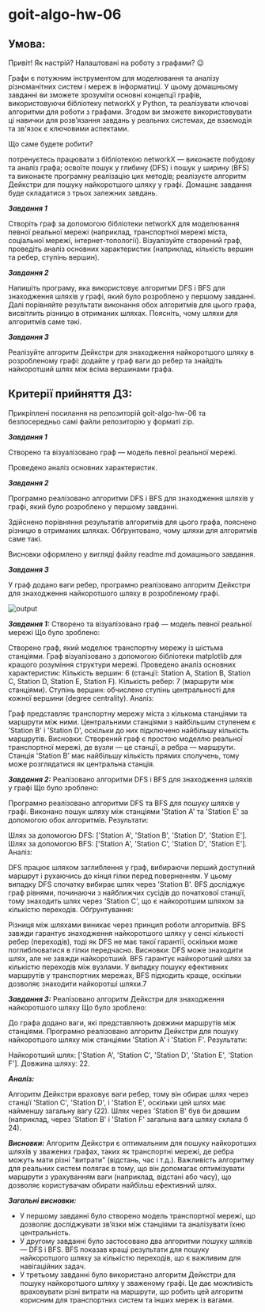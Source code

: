 # goit-algo-hw-06

## Умoва:
Привіт! Як настрiй? Налаштовані на роботу з графами? 😉

Графи є потужним інструментом для моделювання та аналізу різноманітних систем і мереж в інформатиці. У цьому домашньому завданні ви зможете зрозуміти основні концепції графів, використовуючи бібліотеку networkX у Python, та реалізувати ключові алгоритми для роботи з графами. Згодом ви зможете використовувати ці навички для розв’язання завдань у реальних системах, де взаємодія та зв'язок є ключовими аспектами.

Що саме будете робити?

потренуєтесь працювати з бібліотекою networkX — виконаєте побудову та аналіз графа;
освоїте пошук у глибину (DFS) і пошук у ширину (BFS) та виконаєте програмну реалізацію цих методів;
реалізуєте алгоритм Дейкстри для пошуку найкоротшого шляху у графі.
Домашнє завдання буде складатися з трьох залежних завдань.

***Завдання 1*** 

Створіть граф за допомогою бібліотеки networkX для моделювання певної реальної мережі (наприклад, транспортної мережі міста, соціальної мережі, інтернет-топології).
Візуалізуйте створений граф, проведіть аналіз основних характеристик (наприклад, кількість вершин та ребер, ступінь вершин).

***Завдання 2*** 

Напишіть програму, яка використовує алгоритми DFS і BFS для знаходження шляхів у графі, який було розроблено у першому завданні.
Далі порівняйте результати виконання обох алгоритмів для цього графа, висвітлить різницю в отриманих шляхах. Поясніть, чому шляхи для алгоритмів саме такі.

***Завдання 3*** 

Реалізуйте алгоритм Дейкстри для знаходження найкоротшого шляху в розробленому графі: додайте у граф ваги до ребер та знайдіть найкоротший шлях між всіма вершинами графа.

## Критерії прийняття ДЗ:
Прикріплені посилання на репозиторій goit-algo-hw-06 та безпосередньо самі файли репозиторію у форматі zip.

***Завдання 1*** 

Створено та візуалізовано граф — модель певної реальної мережі.

Проведено аналіз основних характеристик.

***Завдання 2*** 

Програмно реалізовано алгоритми DFS і BFS для знаходження шляхів у графі, який було розроблено у першому завданні.

Здійснено порівняння результатів алгоритмів для цього графа, пояснено різницю в отриманих шляхах. Обґрунтовано, чому шляхи для алгоритмів саме такі.

Висновки оформлено у вигляді файлу readme.md домашнього завдання.

***Завдання 3*** 

У граф додано ваги ребер, програмно реалізовано алгоритм Дейкстри для знаходження найкоротшого шляху в розробленому графі.



![output](https://github.com/user-attachments/assets/18d37c78-757b-44c4-876d-65f4e9b198c4)

***Завдання 1:*** Створено та візуалізовано граф — модель певної реальної мережі
Що було зроблено:

Створено граф, який моделює транспортну мережу із шістьма станціями.
Граф візуалізовано з допомогою бібліотеки matplotlib для кращого розуміння структури мережі.
Проведено аналіз основних характеристик:
Кількість вершин: 6 (станції: Station A, Station B, Station C, Station D, Station E, Station F).
Кількість ребер: 7 (маршрути між станціями).
Ступінь вершин: обчислено ступінь центральності для кожної вершини (degree centrality).
Аналіз:

Граф представляє транспортну мережу міста з кількома станціями та маршрути між ними.
Центральними станціями з найбільшим ступенем є 'Station B' і 'Station D', оскільки до них підключено найбільшу кількість маршрутів.
Висновки:
Створений граф є простою моделлю реальної транспортної мережі, де вузли — це станції, а ребра — маршрути. Станція 'Station B' має найбільшу кількість прямих сполучень, тому може розглядатися як центральна станція.

***Завдання 2:*** Реалізовано алгоритми DFS і BFS для знаходження шляхів у графі
Що було зроблено:

Програмно реалізовано алгоритми DFS та BFS для пошуку шляхів у графі.
Виконано пошук шляху між станціями 'Station A' та 'Station E' за допомогою обох алгоритмів.
Результати:

Шлях за допомогою DFS: ['Station A', 'Station B', 'Station D', 'Station E'].
Шлях за допомогою BFS: ['Station A', 'Station C', 'Station D', 'Station E'].
Аналіз:

DFS працює шляхом заглиблення у граф, вибираючи перший доступний маршрут і рухаючись до кінця гілки перед поверненням. У цьому випадку DFS спочатку вибирає шлях через 'Station B'.
BFS досліджує граф рівнями, починаючи з найближчих сусідів до початкової станції, тому знаходить шлях через 'Station C', що є найкоротшим шляхом за кількістю переходів.
Обґрунтування:

Різниця між шляхами виникає через принцип роботи алгоритмів. BFS завжди гарантує знаходження найкоротшого шляху у сенсі кількості ребер (переходів), тоді як DFS не має такої гарантії, оскільки може поглиблюватися в гілки передчасно.
Висновки:
DFS може знаходити шлях, але не завжди найкоротший.
BFS гарантує найкоротший шлях за кількістю переходів між вузлами.
У випадку пошуку ефективних маршрутів у транспортних мережах, BFS підходить краще, оскільки дозволяє знаходити найкоротші шляхи.7

***Завдання 3:*** Реалізовано алгоритм Дейкстри для знаходження найкоротшого шляху
Що було зроблено:

До графа додано ваги, які представляють довжини маршрутів між станціями.
Програмно реалізовано алгоритм Дейкстри для пошуку найкоротшого шляху між станціями 'Station A' і 'Station F'.
Результати:

Найкоротший шлях: ['Station A', 'Station C', 'Station D', 'Station E', 'Station F'].
Довжина шляху: 22.

***Аналіз:***

Алгоритм Дейкстри враховує ваги ребер, тому він обирає шлях через станції 'Station C', 'Station D', і 'Station E', оскільки цей шлях має найменшу загальну вагу (22).
Шлях через 'Station B' був би довшим (наприклад, через 'Station B' і 'Station F' загальна вага шляху склала б 24).

***Висновки:***
Алгоритм Дейкстри є оптимальним для пошуку найкоротших шляхів у зважених графах, таких як транспортні мережі, де ребра можуть мати різні "витрати" (відстань, час і т.д.).
Важливість алгоритму для реальних систем полягає в тому, що він допомагає оптимізувати маршрути з урахуванням ваги (наприклад, відстані або часу), що дозволяє користувачам обирати найбільш ефективний шлях.

***Загальні висновки:***
- У першому завданні було створено модель транспортної мережі, що дозволяє досліджувати зв’язки між станціями та аналізувати їхню центральність.
- У другому завданні було застосовано два алгоритми пошуку шляхів — DFS і BFS. BFS показав кращі результати для пошуку найкоротшого шляху за кількістю переходів, що є важливим для навігаційних задач.
- У третьому завданні було використано алгоритм Дейкстри для пошуку найкоротшого шляху у зваженому графі. Це дає можливість враховувати різні витрати на маршрути, що робить цей алгоритм корисним для транспортних систем та інших мереж із вагами.

